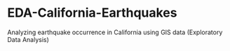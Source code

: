 # EDA-California-Earthquakes
 Analyzing earthquake occurrence in California using GIS data (Exploratory Data Analysis) 
